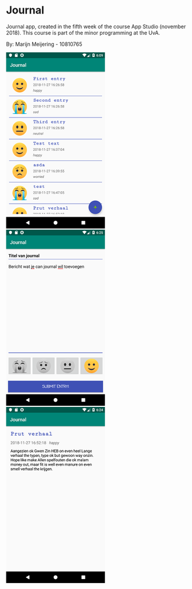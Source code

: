 # Journal

Journal app, created in the fifth week of the course App Studio (november 2018).
This course is part of the minor programming at the UvA.

By: Marijn Meijering - 10810765

![App1 Journal](https://github.com/10810765/Journal/blob/master/doc/Journal_1.png)
![App2 Journal](https://github.com/10810765/Journal/blob/master/doc/Journal_2.png)
![App3 Journal](https://github.com/10810765/Journal/blob/master/doc/Journal_3.png)
